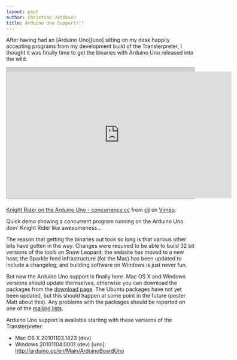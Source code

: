 ```yaml
---
layout: post
author: Christian Jacobsen
title: Arduino Uno Support!!!
---
```


After having had an [Arduino Uno][uno] sitting on my desk happily accepting
programs from my development build of the Transterpreter, I thought it was
finally time to get the binaries with Arduino Uno released into the wild.

<div align='center'
style='background-color:#cfcfcf;padding-top:10px;padding-bottom:1px;margin-bottom:20px;border: 1px #afafaf solid;'>
<iframe src="http://player.vimeo.com/video/16502929" width="601" height="338"
frameborder="0">
</iframe>
</div>

[Knight Rider on the Arduino Uno - concurrency.cc][video] from [clj](http://vimeo.com/user2164314) on [Vimeo](http://vimeo.com).

[video]: http://vimeo.com/16502929

Quick demo showing a concurrent program running on the Arduino Uno doin' Knight Rider like awesomeness...

The reason that getting the binaries out took so long is that various other bits
have gotten in the way. Changes were required to be able to build 32 bit
versions of the tools on Snow Leopard; the website has moved to a new host; the
Sparkle feed infrastructure (for the Mac) has been updated to include a
changelog; and building software on Windows is just never fun.

But now the Arduino Uno support is finally here. Mac OS X and Windows versions
should update themselves, otherwise you can download the packages from the
[download page](/download.html). The Ubuntu packages have not yet been updated, but
this should happen at some point in the future (pester Matt about this). Any
problems with the packages should be reported on one of the [mailing
lists](/docs/mailinglists.html).

Arduino Uno support is available starting with these versions of the
Transterpreter:

* Mac OS X 20101103.1423 (dev)
* Windows 20101104.0001 (dev)
[uno]: http://arduino.cc/en/Main/ArduinoBoardUno

